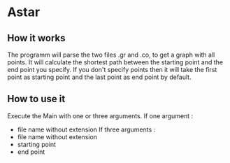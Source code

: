 Astar
=====
How it works
------------
The programm will parse the two files .gr and .co, to get a graph with all points.
It will calculate the shortest path between the starting point and the end point you specify.
If you don't specify points then it will take the first point as starting point and the last point as end point by default.

How to use it
-------------
Execute the Main with one or three arguments.
If one argument :
- file name without extension
If three arguments :
- file name without extension
- starting point
- end point
